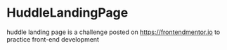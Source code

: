 # HuddleLandingPage
huddle landing page is a challenge posted on https://frontendmentor.io to practice front-end development
